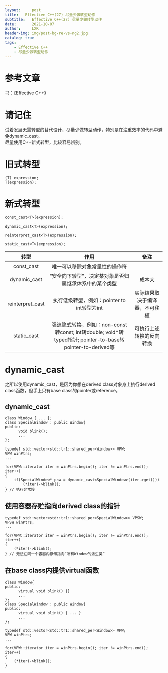 ```yaml
---
layout:     post
title:   Effective C++(27) 尽量少做转型动作
subtitle:   Effective C++(27) 尽量少做转型动作
date:       2021-10-07
author:     LXR
header-img: img/post-bg-re-vs-ng2.jpg
catalog: true
tags:
    - Effective C++
    - 尽量少做转型动作
---
```


# 参考文章
书：《Effective C++》

# 请记住
试着发展无需转型的替代设计，尽量少做转型动作，特别是在注重效率的代码中避免dynamic_cast。  
尽量使用C++新式转型，比较容易辨别。  

# 旧式转型
```
(T) expression;
T(expression);
```

# 新式转型
```
const_cast<T>(expression);

dynamic_cast<T>(expression);

reinterpret_cast<T>(expression);

static_cast<T>(expression);
```

| 转型 | 作用 | 备注 |
| :---: | :---: | :---: |
| const_cast | 唯一可以移除对象常量性的操作符 |
| dynamic_cast | “安全向下转型”，决定某对象是否归属继承体系中的某个类型 | 成本大 |
| reinterpret_cast | 执行低级转型，例如：pointer to int转型为int | 实际结果取决于编译器，不可移植 |
| static_cast | 强迫隐式转换，例如：non-const转const; int转double; void*转typed指针; pointer-to-base转pointer-to-derived等 | 可执行上述转换的反向转换 |

# dynamic_cast
之所以使用dynamic_cast，是因为你想在derived class对象身上执行derived class函数，但手上只有base class的pointer或reference。  

## dynamic_cast
```
class Window { ... };
class SpecialWindow : public Window{
public:
      void blink();
      ...
};

typedef std::vector<std::tr1::shared_per<Window>> VPW;
VPW winPtrs;
...

for(VPW::iterator iter = winPtrs.begin(); iter != winPtrs.end(); iter++)
{
    if(SpecialWindow* psw = dynamic_cast<SpecialWindow>(iter->get()))
        (*iter)->blink();
} // 执行非常慢
```

## 使用容器存贮指向derived class的指针
```
typedef std::vector<std::tr1::shared_per<SpecialWindow>> VPSW;
VPSW winPtrs;
...

for(VPW::iterator iter = winPtrs.begin(); iter != winPtrs.end(); iter++)
{
    (*iter)->blink();
} // 无法在同一个容器内存储指向“所有Window的派生类”
```

## 在base class内提供virtual函数
```
class Window{
public:
      virtual void blink() {}
      ...
};
class SpecialWindow : public Window{
public:
      virtual void blink() { ... }
      ...
};

typedef std::vector<std::tr1::shared_per<Window>> VPW;
VPW winPtrs;
...

for(VPW::iterator iter = winPtrs.begin(); iter != winPtrs.end(); iter++)
{
    (*iter)->blink();
}
```
